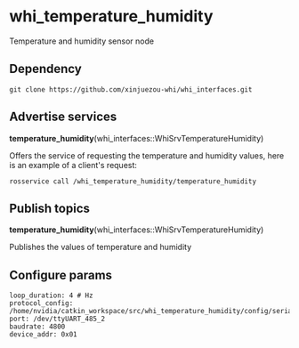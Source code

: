 # whi_temperature_humidity
Temperature and humidity sensor node

## Dependency
```
git clone https://github.com/xinjuezou-whi/whi_interfaces.git
```

## Advertise services
**temperature_humidity**(whi_interfaces::WhiSrvTemperatureHumidity)

Offers the service of requesting the temperature and humidity values, here is an example of a client's request:
```
rosservice call /whi_temperature_humidity/temperature_humidity
```

## Publish topics
**temperature_humidity**(whi_interfaces::WhiSrvTemperatureHumidity)

Publishes the values of temperature and humidity

## Configure params
```
loop_duration: 4 # Hz
protocol_config: /home/nvidia/catkin_workspace/src/whi_temperature_humidity/config/serial_protocol.yaml
port: /dev/ttyUART_485_2
baudrate: 4800
device_addr: 0x01
```
